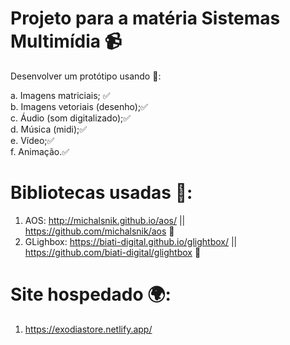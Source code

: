 # Projeto para a matéria Sistemas Multimídia 📹

Desenvolver um protótipo usando 📄:

a. Imagens matriciais; ✅<br> 
b. Imagens vetoriais (desenho);✅<br> 
c. Áudio (som digitalizado);✅<br> 
d. Música (midi);✅<br> 
e. Vídeo;✅<br> 
f. Animação.✅<br> 


# Bibliotecas usadas 📖: 

1. AOS: http://michalsnik.github.io/aos/  || https://github.com/michalsnik/aos 📖
2. GLighbox: https://biati-digital.github.io/glightbox/ || https://github.com/biati-digital/glightbox 📖


# Site hospedado 🌍:

1. https://exodiastore.netlify.app/
